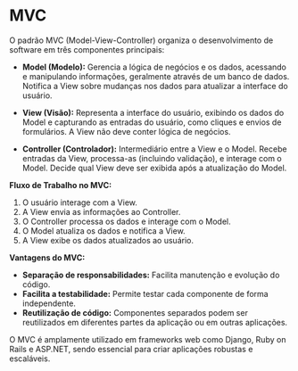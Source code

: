 # MVC
O padrão MVC (Model-View-Controller) organiza o desenvolvimento de software em três componentes principais:

- **Model (Modelo):** Gerencia a lógica de negócios e os dados, acessando e manipulando informações, geralmente através de um banco de dados. Notifica a View sobre mudanças nos dados para atualizar a interface do usuário.

- **View (Visão):** Representa a interface do usuário, exibindo os dados do Model e capturando as entradas do usuário, como cliques e envios de formulários. A View não deve conter lógica de negócios.

- **Controller (Controlador):** Intermediário entre a View e o Model. Recebe entradas da View, processa-as (incluindo validação), e interage com o Model. Decide qual View deve ser exibida após a atualização do Model.

**Fluxo de Trabalho no MVC:**
1. O usuário interage com a View.
2. A View envia as informações ao Controller.
3. O Controller processa os dados e interage com o Model.
4. O Model atualiza os dados e notifica a View.
5. A View exibe os dados atualizados ao usuário.

**Vantagens do MVC:**
- **Separação de responsabilidades:** Facilita manutenção e evolução do código.
- **Facilita a testabilidade:** Permite testar cada componente de forma independente.
- **Reutilização de código:** Componentes separados podem ser reutilizados em diferentes partes da aplicação ou em outras aplicações.

O MVC é amplamente utilizado em frameworks web como Django, Ruby on Rails e ASP.NET, sendo essencial para criar aplicações robustas e escaláveis.